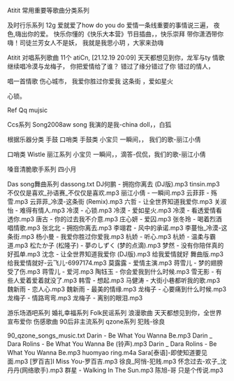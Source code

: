 Atitit 常用重要等歌曲分类系列


及时行乐系列 12g
爱就爱了how do you do
爱情一条线重要的事情说三遍，
夜色,嗨出你的爱。
快乐你懂的《快乐大本营》节目插曲，，快乐崇拜
带你潇洒带你嗨！司徒兰芳女人不是妖，
我就是我思小玥  ，大家来劲嗨


Atitit 对唱系列歌曲  11个
atiCn, [21.12.19 20:09]
天天都想见到你，龙军与ty
情歌继续唱冷漠与龙梅子，
你把爱情给了谁？
错过了缘分错过了你
错过的情人，


唱一首情歌
伤心城市，
我爱你胜过你爱我
这条街
，爱如星火


心锁。

Ref
Qq mujsic

Ccs系列
Song2008aw song
我演的是我-china doll，，白狐

根据乐器分类 手鼓 口哨类
手鼓类
小宝贝 一瞬间，， 我们的歌-丽江小倩

口哨类
Wistle
丽江系列
小宝贝 一瞬间，，滴答-侃侃，我们的歌-丽江小倩


嗓音清脆歌手系列
四小月

Das song舞曲系列
dassong.txt
DJ何鹏 - 拥抱你离去 (DJ版).mp3
tinsin.mp3
不仅仅是喜欢_孙语赛_不仅仅是喜欢.mp3
丽江小倩 - 一瞬间.mp3
云菲菲 - 殇雪.mp3
云菲菲_冷漠-这条街 (Remix).mp3
六哲 - 让全世界知道我爱你.mp3
关淑怡 - 难得有情人.mp3
冷漠 - 心锁.mp3
冷漠 - 爱如星火.mp3
冷漠 - 看透爱情看透你.mp3
唐古 - 你的过去我不介意.mp3
庄心妍 - 爱囚.mp3
张冬玲 - 喝着烈酒唱情歌.mp3
张北北 - 拥抱你离去.mp3
李翊君 - 风中的承诺.mp3
李蔓怡_冷漠-这条街.mp3
杨小曼 - 我爱你胜过你爱我.mp3
杭娇 - 听心.mp3
杭娇 - 温柔与霸道.mp3
松たか子 (松隆子) - 夢のしずく (梦的点滴).mp3
梦然 - 没有你陪伴真的好孤单.mp3
沈念 - 让全世界知道我爱你 (DJ版).mp3
给我爱情就好 舞曲版.mp3
给我爱情就好-云飞儿-6997174.mp3
莫露露 - 爱情主演.mp3
蒋雪儿 - 梦的翅膀受了伤.mp3
蒋雪儿 - 爱河.mp3
陶钰玉 - 你会爱我到什么时候.mp3
雪无影 - 有些人爱着爱着就没了.mp3
韩雪 - 想起.mp3
马健涛 - 大街小巷都听我的歌.mp3
魏新雨 - 恋人心.mp3
魏新雨 - 最美的情缘.mp3
龙梅子 - 心要痛到什么时候.mp3
龙梅子 - 情路弯弯.mp3
龙梅子 - 离别的眼泪.mp3

游乐场酒吧系列
婚礼幸福系列
Folk民谣系列
浪漫歌曲
天天都想见到你，全世界宣布爱你
伤感歌曲
90后非主流系列  qzone系列
犯贱-徐良

90_qzone_songs_music.txt
Darin - Be What You Wanna Be.mp3
Darin _ Dara Rolins - Be What You Wanna Be (铃声).mp3
Darin _ Dara Rolins - Be What You Wanna Be.mp3
huomyao ring.m4a
Sara[泰语]-即使知道要见面.mp3
[罗百吉]I Miss You-罗百吉.mp3
徐良_阿悄-犯贱.mp3
怀念过去-欢子_沈丹丹(网络歌手).mp3
群星 - Walking In The Sun.mp3
陈旭-哥 只是个传说.mp3

